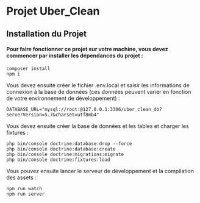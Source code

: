 # Projet Uber_Clean
## Installation du Projet
#### Pour faire fonctionner ce projet sur votre machine, vous devez commencer par installer les dépendances du projet :

```
composer install
npm i
```

Vous devez ensuite créer le fichier .env.local et saisir les informations de connexion à la base de données (ces données peuvent varier en fonction de votre environnement de développement) :

```
DATABASE_URL="mysql://root:@127.0.0.1:3306/uber_clean_db?serverVersion=5.7&charset=utf8mb4"
```

Vous devez ensuite créer la base de données et les tables et charger les fixtures :
```
php bin/console doctrine:database:drop --force
php bin/console doctrine:database:create
php bin/console doctrine:migrations:migrate
php bin/console doctrine:fixtures:load
```

Vous pouvez ensuite lancer le serveur de développement et la compilation des assets :

```
npm run watch
npm run server
```